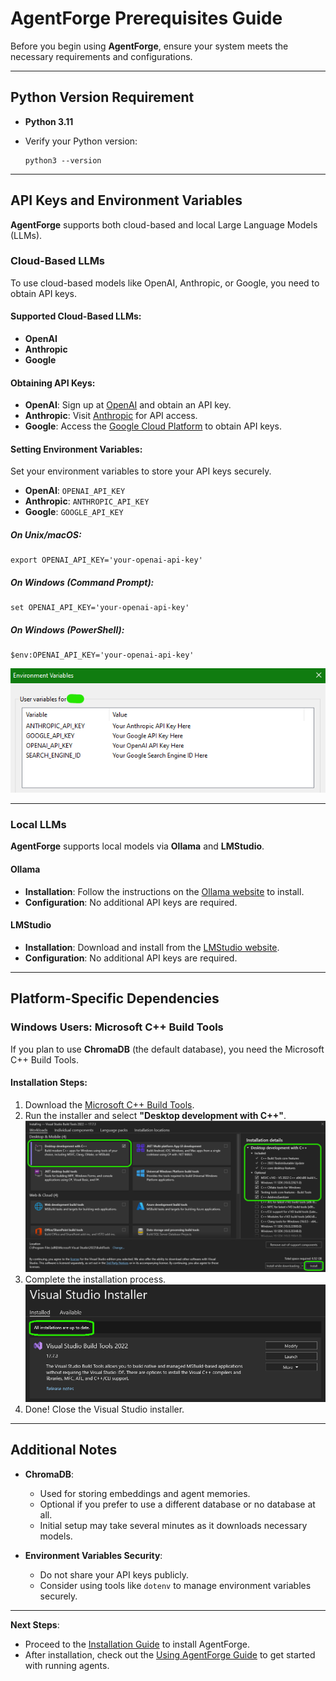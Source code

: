 # AgentForge Prerequisites Guide

Before you begin using **AgentForge**, ensure your system meets the necessary requirements and configurations.

---

## Python Version Requirement

- **Python 3.11**
- Verify your Python version:

  ```shell
  python3 --version
  ```

---

## API Keys and Environment Variables

**AgentForge** supports both cloud-based and local Large Language Models (LLMs).

### Cloud-Based LLMs

To use cloud-based models like OpenAI, Anthropic, or Google, you need to obtain API keys.

#### **Supported Cloud-Based LLMs**:

- **OpenAI**
- **Anthropic**
- **Google**

#### **Obtaining API Keys**:

- **OpenAI**: Sign up at [OpenAI](https://openai.com/) and obtain an API key.
- **Anthropic**: Visit [Anthropic](https://www.anthropic.com/) for API access.
- **Google**: Access the [Google Cloud Platform](https://cloud.google.com/) to obtain API keys.

#### **Setting Environment Variables**:

Set your environment variables to store your API keys securely.

- **OpenAI**: `OPENAI_API_KEY`
- **Anthropic**: `ANTHROPIC_API_KEY`
- **Google**: `GOOGLE_API_KEY`

##### **On Unix/macOS**:

```shell
export OPENAI_API_KEY='your-openai-api-key'
```

##### **On Windows (Command Prompt)**:

```shell
set OPENAI_API_KEY='your-openai-api-key'
```

##### **On Windows (PowerShell)**:

```shell
$env:OPENAI_API_KEY='your-openai-api-key'
```

![Environment Variables](../../docs/Images/EnvKeys.png)

---

### Local LLMs

**AgentForge** supports local models via **Ollama** and **LMStudio**.

#### **Ollama**

- **Installation**: Follow the instructions on the [Ollama website](https://ollama.ai) to install.
- **Configuration**: No additional API keys are required.

#### **LMStudio**

- **Installation**: Download and install from the [LMStudio website](https://lmstudio.ai).
- **Configuration**: No additional API keys are required.

---

## Platform-Specific Dependencies

### Windows Users: Microsoft C++ Build Tools

If you plan to use **ChromaDB** (the default database), you need the Microsoft C++ Build Tools.

#### **Installation Steps**:

1. Download the [Microsoft C++ Build Tools](https://visualstudio.microsoft.com/visual-cpp-build-tools/).
2. Run the installer and select **"Desktop development with C++"**.
![Cpp_Setup](../../docs/Images/Cpp_Setup.png)
3. Complete the installation process.
![Cpp_Completion](../../docs/Images/Cpp_Completion.png)
4. Done! Close the Visual Studio installer.
---

## Additional Notes

- **ChromaDB**:
  - Used for storing embeddings and agent memories.
  - Optional if you prefer to use a different database or no database at all.
  - Initial setup may take several minutes as it downloads necessary models.

- **Environment Variables Security**:
  - Do not share your API keys publicly.
  - Consider using tools like `dotenv` to manage environment variables securely.

---

**Next Steps**:

- Proceed to the [Installation Guide](InstallationGuide.md) to install AgentForge.
- After installation, check out the [Using AgentForge Guide](UsingAgentForge.md) to get started with running agents.

